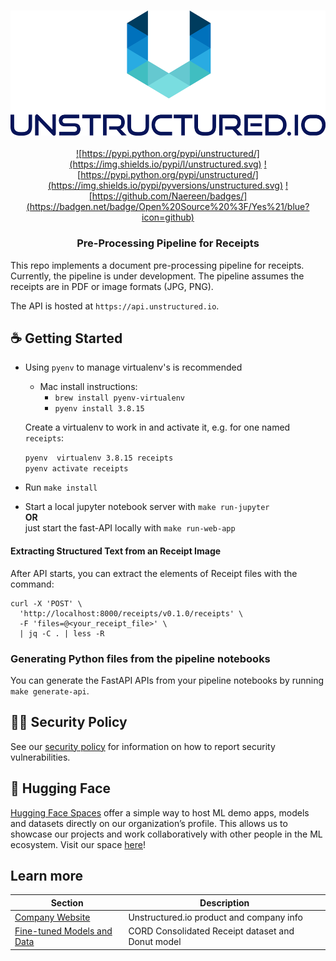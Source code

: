 <h3 align="center">
  <img src="img/unstructured_logo.png" height="200">
</h3>

<div align="center">

  <a href="">![https://pypi.python.org/pypi/unstructured/](https://img.shields.io/pypi/l/unstructured.svg)</a>
  <a href="">![https://pypi.python.org/pypi/unstructured/](https://img.shields.io/pypi/pyversions/unstructured.svg)</a>
  <a href="">![https://github.com/Naereen/badges/](https://badgen.net/badge/Open%20Source%20%3F/Yes%21/blue?icon=github)</a>
  
</div>

<h3 align="center">
  <p>Pre-Processing Pipeline for Receipts</p>
</h3>


This repo implements a document pre-processing pipeline for receipts. Currently, the pipeline is under development. The pipeline assumes the receipts are in PDF or image formats (JPG, PNG).

The API is hosted at `https://api.unstructured.io`.

## :coffee: Getting Started 

* Using `pyenv` to manage virtualenv's is recommended
    * Mac install instructions:
        * `brew install pyenv-virtualenv`
        * `pyenv install 3.8.15`
    
    Create a virtualenv to work in and activate it, e.g. for one named `receipts`:
    
    `pyenv  virtualenv 3.8.15 receipts` <br />
    `pyenv activate receipts`

* Run `make install` 
* Start a local jupyter notebook server with `make run-jupyter` <br />
    **OR** <br />
    just start the fast-API locally with `make run-web-app`
    
#### Extracting Structured Text from an Receipt Image
After API starts, you can extract the elements of Receipt files with the command:
```
curl -X 'POST' \
  'http://localhost:8000/receipts/v0.1.0/receipts' \
  -F 'files=@<your_receipt_file>' \
  | jq -C . | less -R
```

### Generating Python files from the pipeline notebooks

You can generate the FastAPI APIs from your pipeline notebooks by running `make generate-api`.

## :guardsman: Security Policy

See our [security policy](https://github.com/Unstructured-IO/pipeline-receipts/security/policy) for
information on how to report security vulnerabilities.

## 🤗 Hugging Face

[Hugging Face Spaces](https://huggingface.co/spaces) offer a simple way to host ML demo apps, models and datasets directly on our organization’s profile. This allows us to showcase our projects and work collaboratively with other people in the ML ecosystem. Visit our space [here](https://huggingface.co/unstructuredio)!

## Learn more

| Section | Description |
|-|-|
| [Company Website](https://unstructured.io) | Unstructured.io product and company info |
| [Fine-tuned Models and Data](https://huggingface.co/naver-clova-ix) | CORD Consolidated Receipt dataset and Donut model |
